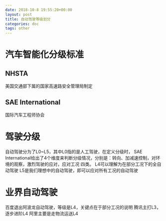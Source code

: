```yaml
---
date: 2018-10-8 19:55:20+00:00
layout: post
title: 自动驾驶等级划分
categories: doc
tags: other
---
```




# 汽车智能化分级标准
## NHSTA
美国交通部下属的国家高速路安全管理局制定


## SAE International
国际汽车工程师协会

# 驾驶分级
自动驾驶分为了L0~L5，其中L0指的是人工驾驶，在定义分级时， SAE International给出了4个维度来判断分级情况，分别是：转向、加减速控制，对环境的观察，激烈驾驶的应对，应对工况 四类。
L4可以理解为在部分工况下的全自动驾驶
L5是我们理想中的自动驾驶，即可以应对所有工况的自动驾驶

# 业界自动驾驶

百度退出阿波龙自动驾驶，等级是L4，关键点在于部分工况的说明
腾讯主打L3，逐步进阶L4
阿里主要是走物流运送L4

